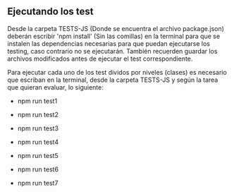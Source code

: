 ## Ejecutando los test

Desde la carpeta TESTS-JS (Donde se encuentra el archivo package.json) deberán escribir 'npm install' (Sin las comillas) en la terminal para que se instalen las dependencias necesarias para que puedan ejecutarse los testing, caso contrario no se ejecutarán. También recuerden guardar los archivos modificados antes de ejecutar el test correspondiente.

Para ejecutar cada uno de los test dividos por niveles (clases) es necesario que escriban en la terminal, desde la carpeta TESTS-JS y según la tarea que quieran evaluar, lo siguiente:

* npm run test1

* npm run test2

* npm run test3

* npm run test4

* npm run test5

* npm run test6

* npm run test7